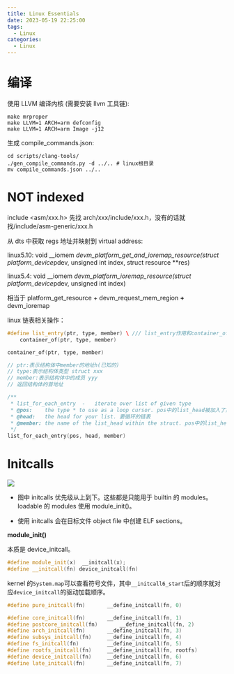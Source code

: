 ```yaml
---
title: Linux Essentials
date: 2023-05-19 22:25:00
tags:
  - Linux
categories:
  - Linux
---
```


# 编译

使用 LLVM 编译内核 (需要安装 llvm 工具链):

```shell
make mrproper
make LLVM=1 ARCH=arm defconfig
make LLVM=1 ARCH=arm Image -j12
```

生成 compile_commands.json:

```shell
cd scripts/clang-tools/
./gen_compile_commands.py -d ../.. # linux根目录
mv compile_commands.json ../..
```

# NOT indexed

include <asm/xxx.h> 先找 arch/xxx/include/xxx.h，没有的话就找/include/asm-generic/xxx.h

从 dts 中获取 regs 地址并映射到 virtual address:

linux5.10: void \_\_iomem *devm_platform_get_and_ioremap_resource(struct platform_device*pdev, unsigned int index, struct resource \*\*res)

linux5.4: void \_\_iomem *devm_platform_ioremap_resource(struct platform_device*pdev, unsigned int index)

相当于 platform_get_resource + devm_request_mem_region **+** devm_ioremap

linux 链表相关操作：

```c++
#define list_entry(ptr, type, member) \ /// list_entry作用和container_of相同
	container_of(ptr, type, member)

container_of(ptr, type, member)

// ptr:表示结构体中member的地址h(已知的)
// type:表示结构体类型 struct xxx
// member:表示结构体中的成员 yyy
// 返回结构体的首地址

/**
 * list_for_each_entry	-	iterate over list of given type
 * @pos:	the type * to use as a loop cursor. pos中的list_head被加入了第二个成员head中
 * @head:	the head for your list. 要循环的链表
 * @member:	the name of the list_head within the struct. pos中的list_head链表对象
 */
list_for_each_entry(pos, head, member)
```

# Initcalls

![](https://xyc-1316422823.cos.ap-shanghai.myqcloud.com/20230524150950.png)

- 图中 initcalls 优先级从上到下。这些都是只能用于 builtin 的 modules。loadable 的 modules 使用 module_init()。

- 使用 initcalls 会在目标文件 object file 中创建 ELF sections。

**module_init()**

本质是 device_initcall。

```c++
#define module_init(x)	__initcall(x);
#define __initcall(fn) device_initcall(fn)
```

kernel 的`System.map`可以查看符号文件，其中`__initcall6_start`后的顺序就对应`device_initcall`的驱动加载顺序。

```c++
#define pure_initcall(fn)		__define_initcall(fn, 0)

#define core_initcall(fn)		__define_initcall(fn, 1)
#define postcore_initcall(fn)		__define_initcall(fn, 2)
#define arch_initcall(fn)		__define_initcall(fn, 3)
#define subsys_initcall(fn)		__define_initcall(fn, 4)
#define fs_initcall(fn)			__define_initcall(fn, 5)
#define rootfs_initcall(fn)		__define_initcall(fn, rootfs)
#define device_initcall(fn)		__define_initcall(fn, 6)
#define late_initcall(fn)		__define_initcall(fn, 7)
```
